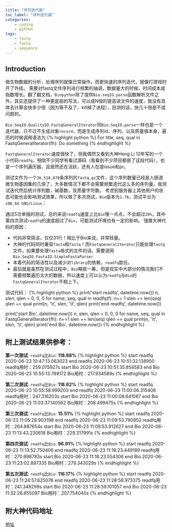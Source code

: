 ```yaml
---
title: "序列迭代器"
toc_label: "序列迭代器"
categories:
    - coding
    - python
tags:
    - fastq
    - fasta
    - sequence
---
```


## Introduction
做生物数据的分析，处理序列就像日常操作。而更快速的序列迭代，就像打游戏时开了外挂。
需要对fastq文件序列进行频繁的抽调，数据量大的时候，时间成本成指数增长。翻了翻文档，`Biopython`除了提供`Bio.seqIO.parse`函数解析文件之外，其实还提供了一种更底层的写法，可以成N倍的提高读文件的速度，我没有具体去计算会快多少倍（因为等不及了，kill掉了进程），目测的话，快几十倍是不成问题的。
<!--more-->

`Bio.SeqIO.QualityIO.FastqGeneralIterator`同`Bio.SeqIO.parse`一样也是一个迭代器，只不过不生成对象`record`，而是生成序列id、序列、以及质量值本身，遍历的时候调用语法为
{% highlight python %}
For title, seq, qual in FastqGeneralIterator(fh):
	Do something
{% endhighlight %}

`FastqGeneralIterator`速度很快了，但我偶然又看到大神Heng Li 12年写的一个小代码`readfq`，相信不少同学有看过源码（我看到不少项目都嵌了这段代码），也是一个序列遍历器，且居然还在活跃，还有人在提issue和pr。

测试文件为一个`36,518,870`条序列的`fastq.gz`文件，这个序列数量已经是人肠道微生物基因集的几倍了，大多数情况下都不会需要频繁迭代这么多的序列量。我测试迭代然后统计序列数，碱基数，及质量字符数。
考虑到服务器上其他用户的状态可能也会影响测试效果，所以做了多次测试，`Bio`版本为`1.76`，测试平台为`x86_64 GNU/Linux`：

通过5次单独的测试，总的来说`readfq`速度上比`Bio`慢一点点，不会超过`20%`，其中第四次测试`readfq`的速度超过了`Bio`，可能测试环境也有一定的影响。
强推大神代码的原因：
- 代码非常简洁，仅仅31行！相比于Bio来说，非常轻量。
- 大神的代码同时兼容`fasta`和`fastq`！而`FastqGeneralIterator`只能处理`fastq`文件，如果要处理`fasta`格式的文件的话，需要调用`Bio.SeqIO.FastaIO.SimpleFastaParser`
- 本着代码的简洁性以及减少对`library`的依赖，`readfq`胜任。
- 最后就是虽然在测试过程中，`Bio`略胜一筹，但是现实中大部分的情况我们不需要频繁遍历太大的数据，所以速度上可以认为`readfq`与`Bio`的`FastqGeneralIterator`不相上下。

测试代码：
{% highlight python %}
print('start readfq', datetime.now())
n, slen, qlen = 0, 0, 0
for name, seq, qual in readfq(f):
	n+= 1
	slen += len(seq)
	qlen += qual
	print(n, '\t', slen, '\t', qlen)
print('end readfq', datetime.now())

print('start Bio', datetime.now())
n, slen, qlen = 0, 0, 0
for name, seq, qual in FastqGeneralIterator(fh):
	n+=1
	slen += len(seq)
	qlen += qual
print(n, '\t', slen, '\t', qlen)
print('end Bio', datetime.now())
{% endhighlight %}

## 附上测试结果供参考：
**第一次测试**: `readfq`比`Bio`: **118.88%**
{% highlight python %}
start readfq 2020-06-23 10:47:13.063023
end readfq 2020-06-23 10:51:32.138950
readfq用时：259.075927s
start Bio 2020-06-23 10:51:35.854583
end Bio 2020-06-23 10:55:13.789172
Bio用时：217.934589s
{% endhighlight %}

**第二次测试**: `readfq`比`Bio`: **118.62%**
{% highlight python %}
start readfq 2020-06-23 10:55:58.999203
end readfq 2020-06-23 11:00:06.315406
readfq用时：247.316203s
start Bio 2020-06-23 11:00:08.641087
end Bio 2020-06-23 11:03:37.140562
Bio用时：208.499475s
{% endhighlight %}

**第三次测试**: `readfq`比`Bio`: **15.51%**
{% highlight python %}
start readfq 2020-06-23 11:05:28.903198
end readfq 2020-06-23 11:09:53.790852
readfq用时：264.887654s
start Bio 2020-06-23 11:09:53.912627
end Bio 2020-06-23 11:13:43.230618
Bio用时：229.317991s
{% endhighlight %}

**第四次测试**: `readfq`比`Bio`: **96.91%**
{% highlight python %}
start readfq 2020-06-23 11:13:52.750406
end readfq 2020-06-23 11:18:23.449189
readfq用时：270.698783s
start Bio 2020-06-23 11:18:23.554306
end Bio 2020-06-23 11:23:02.897335
Bio用时：279.343029s
{% endhighlight %}

**第五次测试**: `readfq`比`Bio`: **116.17%**
{% highlight python %}
start readfq 2020-06-23 11:24:57.625076
end readfq 2020-06-23 11:28:58.973375
readfq用时：241.348299s
start Bio 2020-06-23 11:28:59.101057
end Bio 2020-06-23 11:32:26.855097
Bio用时：207.754040s
{% endhighlight %}

## 附大神代码地址
[地址](https://github.com/lh3/readfq/blob/master/readfq.py)